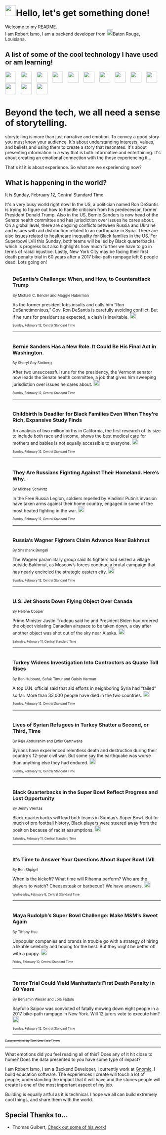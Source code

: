 <h1><img src="https://emojis.slackmojis.com/emojis/images/1643514375/3493/hot-coffee.gif?1643514375" width="35"/>Hello, let's get something done!</h1>

<p>Welcome to my README.<br/>
I am Robert Ismo, I am a backend developer from <img src="https://emojis.slackmojis.com/emojis/images/1638395689/50435/moulin_rouge.png?1638395689" width="20"/>Baton Rouge, Louisiana.</p>
<h2>A list of some of the cool technology I have used or am learning!</h2>
<p>
<img src="https://emojis.slackmojis.com/emojis/images/1643516091/21142/meow_bongotap.gif?1643516091" width="35" alt="">
<img src="https://img.shields.io/badge/Favorite%20Frontend%20Framework-SvelteKit-f83903" alt="">
<img src="https://img.shields.io/badge/Second%20Favorite-Vue-40b581" alt="">
<img src="https://img.shields.io/badge/Most%20Used%20Runtime-Nodejs-78b061" alt="">
<img src="https://emojis.slackmojis.com/emojis/images/1643517416/34482/fire.gif?1643517416" width="35" alt="">
<img src="https://img.shields.io/badge/Javascript%20But%20Better-Typescript-0078ca" alt="">
<img src="https://img.shields.io/badge/Favorite%20Language-Elixir-3e244d" alt="">
<img src="https://img.shields.io/badge/Containerize%20Everything-Docker-6ac9ef" alt="">
<img src="https://emojis.slackmojis.com/emojis/images/1643514596/5999/meow_party.gif?1643514596" width="35" alt="">
<img src="https://img.shields.io/badge/API%20Love%20Language-Graphql-de32a5" alt="">
<img src="https://img.shields.io/badge/Our%20Favorite%20Version%20Controller-Git-e94f33" alt="">
<img src="https://img.shields.io/badge/Favorite%20Database-Redis-d42d1d" alt="">
<img src="https://emojis.slackmojis.com/emojis/images/1643514559/5584/deployparrot.gif?1643514559" width="35" alt="">
<img src="https://img.shields.io/badge/Container%20Interstate-RabbitMQ-f66200" alt="">
<img src="https://img.shields.io/badge/Gotta%20Learn-Kubernetes-316adf" alt="">
<img src="https://img.shields.io/badge/Really%20Mature%20Now-WASM-654fef" alt="">
<img src="https://emojis.slackmojis.com/emojis/images/1666642497/61942/dance_vibe.gif?1666642497" width="35" alt="">
<img src="https://img.shields.io/badge/For%20My%20M1-ARM64-657d96" alt="">
<img src="https://img.shields.io/badge/Loving%20This%20So%20Much-TailwindCSS-17bcb5" alt="">
<img src="https://img.shields.io/badge/Cool%20Build%20Tool-Vite-f9cb24" alt="">
<img src="https://emojis.slackmojis.com/emojis/images/1669231376/62819/working-on-it.gif?1669231376" width="35" alt="">
<img src="https://img.shields.io/badge/Fun%20and%20Easy%20Database-MongoDB-5f8c49" alt="">
<img src="https://img.shields.io/badge/JS%20Life%20Support-NPM-c73737" alt="">
<img src="https://img.shields.io/badge/I%20Liked%20It-DynamoDB-0073b9" alt="">
<img src="https://emojis.slackmojis.com/emojis/images/1643514045/46/question.gif?1643514045" width="35" alt="">
<img src="https://img.shields.io/badge/cool-React-60d6f9" alt="">
<img src="https://img.shields.io/badge/Future%20Big%20Project-Lambda-f37e00" alt="">
<img src="https://img.shields.io/badge/NPM%20But%20Better-PNPM-f1aa07" alt="">
<img src="https://emojis.slackmojis.com/emojis/images/1643514943/9662/fbwow.gif?1643514943" width="35" alt="">
<img src="https://img.shields.io/badge/First%20Language-C-662079" alt="">
<img src="https://img.shields.io/badge/Where%20I%20Deploy%20Frontend-Vercel-000000" alt="">
<img src="https://img.shields.io/badge/Who%20Does%20not%20Want%20an%20App-Swift-f9492a" alt="">
<img src="https://emojis.slackmojis.com/emojis/images/1643514058/151/javascript.png?1643514058" width="35" alt="">
<img src="https://img.shields.io/badge/cool-Python-fbd542" alt="">
<img src="https://img.shields.io/badge/Favorite%20Something-Stripe-656cdc" alt="">
<img src="https://img.shields.io/badge/Of%20Course-HTML5-ed6327" alt="">
<img src="https://emojis.slackmojis.com/emojis/images/1660415405/60731/bomb.gif?1660415405" width="35" alt="">
<img src="https://img.shields.io/badge/hate-CSS-2964ec" alt="">
<img src="https://img.shields.io/badge/Learning-CircleCI-141215" alt="">
<img src="https://img.shields.io/badge/Learning-Rust-fbbb3b" alt="">
<img src="https://emojis.slackmojis.com/emojis/images/1660415397/60712/writing-hand.gif?1660415397" width="35" alt="">
<img src="https://img.shields.io/badge/Dev%20Browser%20of%20Choice-Firefox-cc4e26" alt="">
<img src="https://img.shields.io/badge/Recoverying%20From%20Windows-UNIX-1781e3" alt="">
<img src="https://img.shields.io/badge/LOVE-LogSeq-90c1c2" alt="">
<img src="https://emojis.slackmojis.com/emojis/images/1643514066/223/kirby.gif?1643514066" width="35" alt="">
<img src="https://img.shields.io/badge/Daily%20Driver-MacOS-e6e6e8" alt="">
<img src="https://img.shields.io/badge/Git%20Server-Github-000000" alt="">
<img src="https://img.shields.io/badge/enjoyable-EC2-f17428" alt="">
<img src="https://emojis.slackmojis.com/emojis/images/1643514239/2069/excited.gif?1643514239" width="35" alt="">
</p>
<h1>Beyond the tech, we all need a sense of storytelling.</h1>
<p>storytelling is more than just narrative and emotion. To convey a good story you must know your audience. It's about understanding interests, values, and beliefs and using them to create a story that resonates. It's about presenting information in a way that is both informative and entertaining. It's about creating an emotional connection with the those experiencing it...</p>
<p>That's it! it is about experience. So what are we experiencing now?</p>
<h2>What is happening in the world?</h2>
<p>It is Sunday, February 12, Central Standard Time</p>
<p>
It&#39;s a very busy world right now! In the US, a politician named Ron DeSantis is trying to figure out how to handle criticism from his predecessor, former President Donald Trump. Also in the US, Bernie Sanders is now head of the Senate health committee and has jurisdiction over issues he cares about. On a global level, there are ongoing conflicts between Russia and Ukraine and issues with aid distribution related to an earthquake in Syria. There are also issues related to healthcare inequality for Black families in the US. For Superbowl LVII this Sunday, both teams will be led by Black quarterbacks which is progress but also highlights how much further we have to go in terms of racial injustice. Lastly, New York City may be facing their first death penalty trial in 60 years after a 2017 bike-path rampage left 8 people dead. Lots going on!</p>
<ol>
<img src="https://img.shields.io/badge/-us-blue" alt="">
<h3>DeSantis’s Challenge: When, and How, to Counterattack Trump</h3>
<sub>By Michael C. Bender and Maggie Haberman</sub>
<p>As the former president lobs insults and calls him “Ron DeSanctimonious,” Gov. Ron DeSantis is carefully avoiding conflict. But if he runs for president as expected, a clash is inevitable.  <a href="https://nyti.ms/3XoZg8b"><img src="https://developer.nytimes.com/files/poweredby_nytimes_30b.png?v=1583354208352" height="20"></a></p>
<sub><sub>Sunday, February 12, Central Standard Time</sub></sub>
<hr/>
<img src="https://img.shields.io/badge/-us-blue" alt="">
<h3>Bernie Sanders Has a New Role. It Could Be His Final Act in Washington.</h3>
<sub>By Sheryl Gay Stolberg</sub>
<p>After two unsuccessful runs for the presidency, the Vermont senator now leads the Senate health committee, a job that gives him sweeping jurisdiction over issues he cares about.  <a href="https://nyti.ms/3YMcWLx"><img src="https://developer.nytimes.com/files/poweredby_nytimes_30b.png?v=1583354208352" height="20"></a></p>
<sub><sub>Sunday, February 12, Central Standard Time</sub></sub>
<hr/>
<img src="https://img.shields.io/badge/-upshot-blue" alt="">
<h3>Childbirth Is Deadlier for Black Families Even When They’re Rich, Expansive Study Finds</h3>
<sub></sub>
<p>An analysis of two million births in California, the first research of its size to include both race and income, shows the best medical care for mothers and babies is not equally accessible to everyone.  <a href="https://nyti.ms/3lo5oQN"><img src="https://developer.nytimes.com/files/poweredby_nytimes_30b.png?v=1583354208352" height="20"></a></p>
<sub><sub>Sunday, February 12, Central Standard Time</sub></sub>
<hr/>
<img src="https://img.shields.io/badge/-world-blue" alt="">
<h3>They Are Russians Fighting Against Their Homeland. Here’s Why.</h3>
<sub>By Michael Schwirtz</sub>
<p>In the Free Russia Legion, soldiers repelled by Vladimir Putin’s invasion have taken arms against their home country, engaged in some of the most heated fighting in the war.  <a href="https://nyti.ms/3E35V1f"><img src="https://developer.nytimes.com/files/poweredby_nytimes_30b.png?v=1583354208352" height="20"></a></p>
<sub><sub>Sunday, February 12, Central Standard Time</sub></sub>
<hr/>
<img src="https://img.shields.io/badge/-world-blue" alt="">
<h3>Russia’s Wagner Fighters Claim Advance Near Bakhmut</h3>
<sub>By Shashank Bengali</sub>
<p>The Wagner paramilitary group said its fighters had seized a village outside Bakhmut, as Moscow’s forces continue a brutal campaign that has nearly encircled the strategic eastern city.  <a href="https://nyti.ms/3XrCInx"><img src="https://developer.nytimes.com/files/poweredby_nytimes_30b.png?v=1583354208352" height="20"></a></p>
<sub><sub>Sunday, February 12, Central Standard Time</sub></sub>
<hr/>
<img src="https://img.shields.io/badge/-us-blue" alt="">
<h3>U.S. Jet Shoots Down Flying Object Over Canada</h3>
<sub>By Helene Cooper</sub>
<p>Prime Minister Justin Trudeau said he and President Biden had ordered the object violating Canadian airspace to be taken down, a day after another object was shot out of the sky near Alaska.  <a href="https://nyti.ms/3YnecoU"><img src="https://developer.nytimes.com/files/poweredby_nytimes_30b.png?v=1583354208352" height="20"></a></p>
<sub><sub>Saturday, February 11, Central Standard Time</sub></sub>
<hr/>
<img src="https://img.shields.io/badge/-world-blue" alt="">
<h3>Turkey Widens Investigation Into Contractors as Quake Toll Rises</h3>
<sub>By Ben Hubbard, Safak Timur and Gulsin Harman</sub>
<p>A top U.N. official said that aid efforts in neighboring Syria had “failed” so far. More than 33,000 people have died in the two countries.  <a href="https://nyti.ms/3IfLJvw"><img src="https://developer.nytimes.com/files/poweredby_nytimes_30b.png?v=1583354208352" height="20"></a></p>
<sub><sub>Sunday, February 12, Central Standard Time</sub></sub>
<hr/>
<img src="https://img.shields.io/badge/-world-blue" alt="">
<h3>Lives of Syrian Refugees in Turkey Shatter a Second, or Third, Time</h3>
<sub>By Raja Abdulrahim and Emily Garthwaite</sub>
<p>Syrians have experienced relentless death and destruction during their country’s 12-year civil war. But some say the earthquake was worse than anything else they had endured.  <a href="https://nyti.ms/3Xsld6i"><img src="https://developer.nytimes.com/files/poweredby_nytimes_30b.png?v=1583354208352" height="20"></a></p>
<sub><sub>Sunday, February 12, Central Standard Time</sub></sub>
<hr/>
<img src="https://img.shields.io/badge/-sports-blue" alt="">
<h3>Black Quarterbacks in the Super Bowl Reflect Progress and Lost Opportunity</h3>
<sub>By Jenny Vrentas</sub>
<p>Black quarterbacks will lead both teams in Sunday’s Super Bowl. But for much of pro football history, Black players were steered away from the position because of racist assumptions.  <a href="https://nyti.ms/3XjZy0l"><img src="https://developer.nytimes.com/files/poweredby_nytimes_30b.png?v=1583354208352" height="20"></a></p>
<sub><sub>Saturday, February 11, Central Standard Time</sub></sub>
<hr/>
<img src="https://img.shields.io/badge/-sports-blue" alt="">
<h3>It’s Time to Answer Your Questions About Super Bowl LVII</h3>
<sub>By Ben Shpigel</sub>
<p>When is the kickoff? What time will Rihanna perform? Who are the players to watch? Cheesesteak or barbecue? We have answers.  <a href="https://nyti.ms/40E1QKy"><img src="https://developer.nytimes.com/files/poweredby_nytimes_30b.png?v=1583354208352" height="20"></a></p>
<sub><sub>Wednesday, February 8, Central Standard Time</sub></sub>
<hr/>
<img src="https://img.shields.io/badge/-style-blue" alt="">
<h3>Maya Rudolph’s Super Bowl Challenge: Make M&amp;M’s Sweet Again</h3>
<sub>By Tiffany Hsu</sub>
<p>Unpopular companies and brands in trouble go with a strategy of hiring a likable celebrity and hoping for the best. But they might be better off with a puppy.  <a href="https://nyti.ms/3XkdyXW"><img src="https://developer.nytimes.com/files/poweredby_nytimes_30b.png?v=1583354208352" height="20"></a></p>
<sub><sub>Friday, February 10, Central Standard Time</sub></sub>
<hr/>
<img src="https://img.shields.io/badge/-nyregion-blue" alt="">
<h3>Terror Trial Could Yield Manhattan’s First Death Penalty in 60 Years</h3>
<sub>By Benjamin Weiser and Lola Fadulu</sub>
<p>Sayfullo Saipov was convicted of fatally mowing down eight people in a 2017 bike-path rampage in New York. Will 12 jurors vote to execute him?  <a href="https://nyti.ms/3YnTCVq"><img src="https://developer.nytimes.com/files/poweredby_nytimes_30b.png?v=1583354208352" height="20"></a></p>
<sub><sub>Sunday, February 12, Central Standard Time</sub></sub>
<hr/>
</ol>
<a href="https://developer.nytimes.com"><sub><sub>Data provided by The New York Times</sub></sub></a>
<hr/>
<p>What emotions did you feel reading all of this? Does any of it hit close to home? Does the data presented to you have some type of impact?</p>
<p>I am Robert Ismo, I am a Backend Developer, I currently work at <a href="https://gnomic.education/">Gnomic</a>, I build education software. The experiences I create will touch a lot of people; understanding the impact that it will have and the stories people will create is one of the most important aspect of my job.</p>
<p>Building is equally artful as it is technical. I hope we all can build extremely cool things, and share them with the world.</p>
<h2>Special Thanks to...</h2>
<ul>
<li>Thomas Guibert, <a href="https://github.com/thmsgbrt/thmsgbrt">Check out some of his work!</a></li>
</ul>